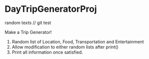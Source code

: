 # DayTripGeneratorProj

random texts // git test

Make a Trip Generator!

1. Random list of Location, Food, Transportation and Entertainment
2. Allow modification to either random lists after print()
3. Print all information once satisfied.
